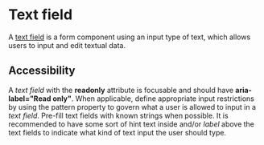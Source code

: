# Text field 
A [text field](https://developer.mozilla.org/en-US/docs/Web/HTML/Element/input/text) is a form component using an input type of text, which allows users to input and edit textual data.

## Accessibility
A *text field* with the **readonly** attribute is focusable and should have **aria-label="Read only"**. When applicable, define appropriate input restrictions by using the pattern property to govern what a user is allowed to input in a *text field*. Pre-fill text fields with known strings when possible. It is recommended to have some sort of hint text inside and/or *label* above the text fields to indicate what kind of text input the user should type.